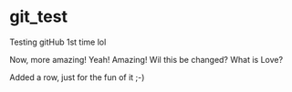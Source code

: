 # git_test
Testing gitHub 1st time lol

Now, more amazing! Yeah!
Amazing! Wil this be changed? What is Love?

Added a row, just for the fun of it ;-)
